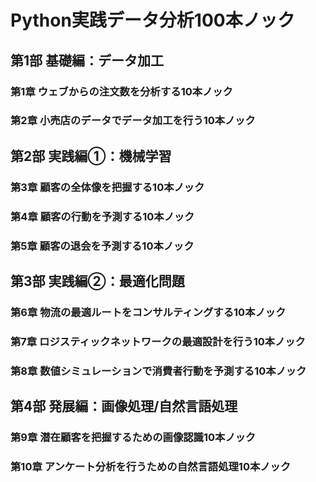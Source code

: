 # Python実践データ分析100本ノック
## 第1部 基礎編：データ加工
### 第1章 ウェブからの注文数を分析する10本ノック
### 第2章 小売店のデータでデータ加工を行う10本ノック
## 第2部 実践編①：機械学習
### 第3章 顧客の全体像を把握する10本ノック
### 第4章 顧客の行動を予測する10本ノック
### 第5章 顧客の退会を予測する10本ノック
## 第3部 実践編②：最適化問題
### 第6章 物流の最適ルートをコンサルティングする10本ノック
### 第7章 ロジスティックネットワークの最適設計を行う10本ノック
### 第8章 数値シミュレーションで消費者行動を予測する10本ノック
## 第4部 発展編：画像処理/自然言語処理
### 第9章 潜在顧客を把握するための画像認識10本ノック
### 第10章 アンケート分析を行うための自然言語処理10本ノック